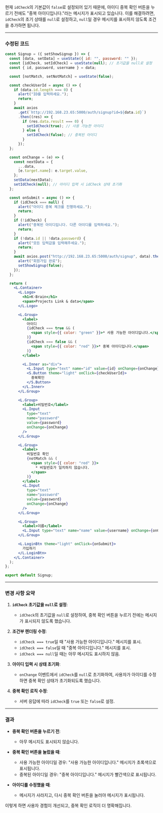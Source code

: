현재 `idCheck`의 기본값이 `false`로 설정되어 있기 때문에, 아이디 중복 확인 버튼을 누르기 전에도 "중복 아이디입니다."라는 메시지가 표시되고 있습니다. 이를 해결하려면, `idCheck`의 초기 상태를 `null`로 설정하고, `null`일 경우 메시지를 표시하지 않도록 조건을 추가하면 됩니다.

---

### **수정된 코드**

```jsx
const Signup = ({ setShowSignup }) => {
  const [data, setData] = useState({ id: "", password: "" });
  const [idCheck, setIdCheck] = useState(null); // 초기값을 null로 설정
  const { id, password, username } = data;

  const [notMatch, setNotMatch] = useState(false);

  const checkUserId = async () => {
    if (data.id.length === 0) {
      alert("ID를 입력하세요.");
      return;
    }
    await axios
      .get(`http://192.168.23.65:5000/auth/signup?id=${data.id}`)
      .then((res) => {
        if (res.data.result === 0) {
          setIdCheck(true); // 사용 가능한 아이디
        } else {
          setIdCheck(false); // 중복된 아이디
        }
      });
  };

  const onChange = (e) => {
    const nextData = {
      ...data,
      [e.target.name]: e.target.value,
    };
    setData(nextData);
    setIdCheck(null); // 아이디 입력 시 idCheck 상태 초기화
  };

  const onSubmit = async () => {
    if (idCheck === null) {
      alert("아이디 중복 체크를 진행하세요.");
      return;
    }
    if (!idCheck) {
      alert("중복된 아이디입니다. 다른 아이디를 입력하세요.");
      return;
    }
    if (!data.id || !data.password) {
      alert("모든 입력값을 입력해주세요.");
      return;
    }
    await axios.post("http://192.168.23.65:5000/auth/signup", data).then(() => {
      alert("회원가입 완료");
      setShowSignup(false);
    });
  };

  return (
    <L.Container>
      <L.Logo>
        <h1>K·Brain</h1>
        <span>Projects Link & data</span>
      </L.Logo>

      <L.Group>
        <label>
          아이디
          {idCheck === true && (
            <span style={{ color: "green" }}>* 사용 가능한 아이디입니다.</span>
          )}
          {idCheck === false && (
            <span style={{ color: "red" }}>* 중복 아이디입니다.</span>
          )}
        </label>

        <L.Inner as="div">
          <L.Input type="text" name="id" value={id} onChange={onChange} />
          <S.Button theme="light" onClick={checkUserId}>
            중복확인
          </S.Button>
        </L.Inner>
      </L.Group>

      <L.Group>
        <label>비밀번호</label>
        <L.Input
          type="text"
          name="password"
          value={password}
          onChange={onChange}
        />
      </L.Group>

      <L.Group>
        <label>
          비밀번호 확인
          {notMatch && (
            <span style={{ color: "red" }}>
              * 비밀번호가 일치하지 않습니다.
            </span>
          )}
        </label>
        <L.Input
          type="text"
          name="password"
          value={password}
          onChange={onChange}
        />
      </L.Group>

      <L.Group>
        <label>이름</label>
        <L.Input type="text" name="name" value={username} onChange={onChange} />
      </L.Group>

      <L.LoginBtn theme="light" onClick={onSubmit}>
        가입하기
      </L.LoginBtn>
    </L.Container>
  );
};

export default Signup;
```

---

### **변경 사항 요약**

1. **`idCheck` 초기값을 `null`로 설정**:
   - `idCheck`의 초기값을 `null`로 설정하여, 중복 확인 버튼을 누르기 전에는 메시지가 표시되지 않도록 했습니다.

2. **조건부 렌더링 수정**:
   - `idCheck === true`일 때 "사용 가능한 아이디입니다." 메시지를 표시.
   - `idCheck === false`일 때 "중복 아이디입니다." 메시지를 표시.
   - `idCheck === null`일 때는 아무 메시지도 표시하지 않음.

3. **아이디 입력 시 상태 초기화**:
   - `onChange` 이벤트에서 `idCheck`를 `null`로 초기화하여, 사용자가 아이디를 수정하면 중복 확인 상태가 초기화되도록 했습니다.

4. **중복 확인 로직 수정**:
   - 서버 응답에 따라 `idCheck`를 `true` 또는 `false`로 설정.

---

### **결과**

- **중복 확인 버튼을 누르기 전**:
  - 아무 메시지도 표시되지 않습니다.

- **중복 확인 버튼을 눌렀을 때**:
  - 사용 가능한 아이디일 경우: "사용 가능한 아이디입니다." 메시지가 초록색으로 표시됩니다.
  - 중복된 아이디일 경우: "중복 아이디입니다." 메시지가 빨간색으로 표시됩니다.

- **아이디를 수정했을 때**:
  - 메시지가 사라지고, 다시 중복 확인 버튼을 눌러야 메시지가 표시됩니다.

이렇게 하면 사용자 경험이 개선되고, 중복 확인 로직이 더 명확해집니다.